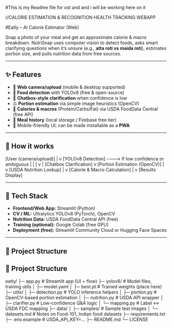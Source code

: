 #This is my Readme file for ost and and i will be working here on it

//CALORIE ESTIMATION & RECOGNITION HEALTH TRACKING WEBAPP

#Eatly – AI Calorie Estimator (Web)

Snap a photo of your meal and get an approximate calorie & macro breakdown. NutriSnap uses computer vision to detect foods, asks smart clarifying questions when it’s unsure (e.g., **atta roti vs maida roti**), estimates portion size, and pulls nutrition data from free sources.

---

## ✨ Features

- 📸 **Web camera/upload** (mobile & desktop supported)
- 🔎 **Food detection** with YOLOv8 (free & open-source)
- 💬 **Chatbox-style clarification** when confidence is low
- ⚖️ **Portion estimation** via simple image heuristics (OpenCV)
- 🧮 **Calories & macros** (Protein/Carbs/Fat) via USDA FoodData Central (free API)
- 💾 **Meal history** (local storage / Firebase free tier)
- 📱 Mobile-friendly UI; can be made installable as a **PWA**

---

## 🧠 How it works
[User (camera/upload)]
|
v
[YOLOv8 Detection] ----> If low confidence or ambiguous
| |
| v
| [Chatbox Clarification]
v
[Portion Estimation (OpenCV)]
|
v
[USDA Nutrition Lookup]
|
v
[Calorie & Macro Calculation]
|
v
[Results Display]


---

## 🧰 Tech Stack

- **Frontend/Web App:** Streamlit (Python)  
- **CV / ML:** Ultralytics YOLOv8 (PyTorch), OpenCV  
- **Nutrition Data:** USDA FoodData Central API (free)  
- **Training (optional):** Google Colab (free GPU)  
- **Deployment (free):** Streamlit Community Cloud or Hugging Face Spaces

---

## 📂 Project Structure



## 📂 Project Structure

eatly/
├─ app.py # Streamlit app (UI + flow)
├─ yolov8/ # Model files, training utils
│ ├─ model.yaml
│ ├─ best.pt # Trained weights (place here)
├─ utils/
│ ├─ detection.py # YOLO inference helpers
│ ├─ portion.py # OpenCV-based portion estimation
│ ├─ nutrition.py # USDA API wrapper
│ ├─ clarifier.py # Low-confidence Q&A logic
│ └─ mapping.py # Label ↔ USDA FDC mapping
├─ data/
│ ├─ samples/ # Sample test images
│ └─ datasets.md # Notes on Food-101, Indian food datasets
├─ requirements.txt
├─ .env.example # USDA_API_KEY=...
├─ README.md
└─ LICENSE




